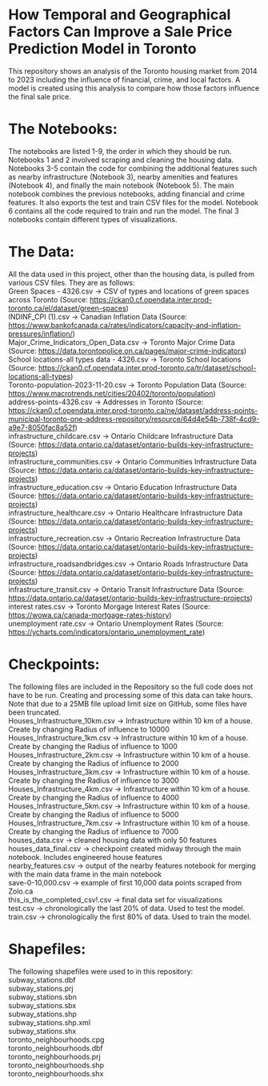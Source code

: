 # How Temporal and Geographical Factors Can Improve a Sale Price Prediction Model in Toronto
This repository shows an analysis of the Toronto housing market from 2014 to 2023 including the influence of financial, crime, and local factors. A model is created using this analysis to compare how those factors influence the final sale price.

# The Notebooks:
The notebooks are listed 1-9, the order in which they should be run. Notebooks 1 and 2 involved scraping and cleaning the housing data. Notebooks 3-5 contain the code for combining the additional features such as nearby infrastructure (Notebook 3), nearby amenities and features (Notebook 4), and finally the main notebook (Notebook 5). The main notebook combines the previous notebooks, adding financial and crime features. It also exports the test and train CSV files for the model. Notebook 6 contains all the code required to train and run the model. The final 3 notebooks contain different types of visualizations.

# The Data:
All the data used in this project, other than the housing data, is pulled from various CSV files. They are as follows:<br />
Green Spaces - 4326.csv -> CSV of types and locations of green spaces across Toronto (Source: https://ckan0.cf.opendata.inter.prod-toronto.ca/el/dataset/green-spaces)<br />
INDINF_CPI (1).csv -> Canadian Inflation Data (Source: https://www.bankofcanada.ca/rates/indicators/capacity-and-inflation-pressures/inflation/)<br />
Major_Crime_Indicators_Open_Data.csv -> Toronto Major Crime Data (Source: https://data.torontopolice.on.ca/pages/major-crime-indicators)<br />
School locations-all types data - 4326.csv -> Toronto School locations (Source: https://ckan0.cf.opendata.inter.prod-toronto.ca/tr/dataset/school-locations-all-types)<br />
Toronto-population-2023-11-20.csv -> Toronto Population Data (Source: https://www.macrotrends.net/cities/20402/toronto/population)<br />
address-points-4326.csv -> Addresses in Toronto (Source: https://ckan0.cf.opendata.inter.prod-toronto.ca/ne/dataset/address-points-municipal-toronto-one-address-repository/resource/64d4e54b-738f-4cd9-a9e7-8050fac8a52f)<br />
infrastructure_childcare.csv -> Ontario Childcare Infrastructure Data (Source: https://data.ontario.ca/dataset/ontario-builds-key-infrastructure-projects)<br />
infrastructure_communities.csv -> Ontario Communities Infrastructure Data (Source: https://data.ontario.ca/dataset/ontario-builds-key-infrastructure-projects)<br />
infrastructure_education.csv -> Ontario Education Infrastructure Data (Source: https://data.ontario.ca/dataset/ontario-builds-key-infrastructure-projects)<br />
infrastructure_healthcare.csv -> Ontario Healthcare Infrastructure Data (Source: https://data.ontario.ca/dataset/ontario-builds-key-infrastructure-projects)<br />
infrastructure_recreation.csv -> Ontario Recreation Infrastructure Data (Source: https://data.ontario.ca/dataset/ontario-builds-key-infrastructure-projects)<br />
infrastructure_roadsandbridges.csv -> Ontario Roads Infrastructure Data (Source: https://data.ontario.ca/dataset/ontario-builds-key-infrastructure-projects)<br />
infrastructure_transit.csv -> Ontario Transit Infrastructure Data (Source: https://data.ontario.ca/dataset/ontario-builds-key-infrastructure-projects)<br />
interest rates.csv -> Toronto Morgage Interest Rates (Source: https://wowa.ca/canada-mortgage-rates-history)<br />
unemployment rate.csv -> Ontario Unemployment Rates (Source: https://ycharts.com/indicators/ontario_unemployment_rate)<br />

# Checkpoints:
The following files are included in the Repository so the full code does not have to be run. Creating and processing some of this data can take hours. Note that due to a 25MB file upload limit size on GitHub, some files have been truncated. <br />
Houses_Infrastructure_10km.csv -> Infrastructure within 10 km of a house. Create by changing Radius of influence to 10000<br />
Houses_Infrastructure_1km.csv -> Infrastructure within 10 km of a house. Create by changing the Radius of influence to 1000<br />
Houses_Infrastructure_2km.csv -> Infrastructure within 10 km of a house. Create by changing the Radius of influence to 2000<br />
Houses_Infrastructure_3km.csv -> Infrastructure within 10 km of a house. Create by changing the Radius of influence to 3000<br />
Houses_Infrastructure_4km.csv -> Infrastructure within 10 km of a house. Create by changing the Radius of influence to 4000<br />
Houses_Infrastructure_5km.csv -> Infrastructure within 10 km of a house. Create by changing the Radius of influence to 5000<br />
Houses_Infrastructure_7km.csv -> Infrastructure within 10 km of a house. Create by changing the Radius of influence to 7000<br />
houses_data.csv -> cleaned housing data with only 50 features<br />
houses_data_final.csv -> checkpoint created midway through the main notebook. Includes engineered house features<br />
nearby_features.csv -> output of the nearby features notebook for merging with the main data frame in the main notebook<br />
save-0-10,000.csv -> example of first 10,000 data points scraped from Zolo.ca<br />
this_is_the_completed_csv!.csv -> final data set for visualizations<br />
test.csv -> chronologically the last 20% of data. Used to test the model.<br />
train.csv -> chronologically the first 80% of data. Used to train the model.<br />

# Shapefiles:
The following shapefiles were used to in this repository:<br />
subway_stations.dbf<br />
subway_stations.prj<br />
subway_stations.sbn<br />
subway_stations.sbx<br />
subway_stations.shp<br />
subway_stations.shp.xml<br />
subway_stations.shx<br />
toronto_neighbourhoods.cpg<br />
toronto_neighbourhoods.dbf<br />
toronto_neighbourhoods.prj<br />
toronto_neighbourhoods.shp<br />
toronto_neighbourhoods.shx<br />
